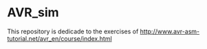 # AVR_sim
This repository is dedicade to the exercises of http://www.avr-asm-tutorial.net/avr_en/course/index.html
